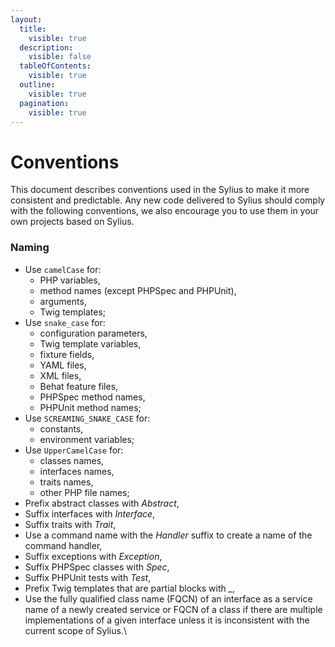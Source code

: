 ```yaml
---
layout:
  title:
    visible: true
  description:
    visible: false
  tableOfContents:
    visible: true
  outline:
    visible: true
  pagination:
    visible: true
---
```


# Conventions

This document describes conventions used in the Sylius to make it more consistent and predictable. Any new code delivered to Sylius should comply with the following conventions, we also encourage you to use them in your own projects based on Sylius.

### Naming

* Use `camelCase` for:
  * PHP variables,
  * method names (except PHPSpec and PHPUnit),
  * arguments,
  * Twig templates;
* Use `snake_case` for:
  * configuration parameters,&#x20;
  * Twig template variables,&#x20;
  * fixture fields,&#x20;
  * YAML files,&#x20;
  * XML files,&#x20;
  * Behat feature files,&#x20;
  * PHPSpec method names,&#x20;
  * PHPUnit method names;
* Use `SCREAMING_SNAKE_CASE` for:
  * constants,
  * environment variables;
* Use `UpperCamelCase` for:
  * classes names,
  * interfaces names,
  * traits names,
  * other PHP file names;
* Prefix abstract classes with _Abstract_,
* Suffix interfaces with _Interface_,
* Suffix traits with _Trait_,
* Use a command name with the _Handler_ suffix to create a name of the command handler,
* Suffix exceptions with _Exception_,
* Suffix PHPSpec classes with _Spec_,
* Suffix PHPUnit tests with _Test_,
* Prefix Twig templates that are partial blocks with _\__,
* Use the fully qualified class name (FQCN) of an interface as a service name of a newly created service or FQCN of a class if there are multiple implementations of a given interface unless it is inconsistent with the current scope of Sylius.\
